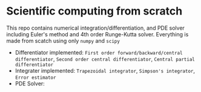 # Scientific computing from scratch
This repo contains numerical integration/differentiation, and PDE solver including Euler's method and 4th order Runge-Kutta solver. Everything is made from scatch using only `numpy` and `scipy`

* Differentiator implemented: `First order forward/backward/central differentiator`, `Second order central differentiator`, `Central partial differentiator`
* Integrater implemented: `Trapezoidal integrator`, `Simpson's integrator`, `Error estimator`
* PDE Solver:
